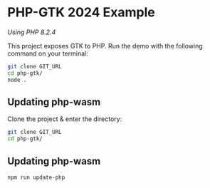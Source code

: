 # PHP-GTK 2024 Example
*Using PHP 8.2.4*

This project exposes GTK to PHP. Run the demo with the following command on your terminal:

```bash
git clone GIT_URL
cd php-gtk/
node .
```

## Updating php-wasm

Clone the project & enter the directory:
```bash
git clone GIT_URL
cd php-gtk/
```
## Updating php-wasm

```bash
npm run update-php
```